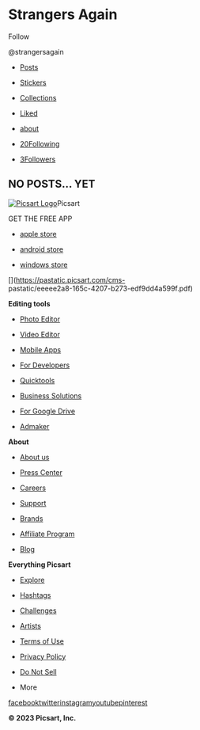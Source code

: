 # Strangers Again

Follow

@strangersagain

  * [Posts](/u/strangersagain)

  * [Stickers](/u/strangersagain/stickers)

  * [Collections](/u/strangersagain/collections)

  * [Liked](/u/strangersagain/liked)

  * [about](/u/strangersagain/about)

  * [20Following](/u/strangersagain/following)

  * [3Followers](/u/strangersagain/followers)

## NO POSTS... YET

[![Picsart  
Logo](https://cdn140.picsart.com/61225457446942313095.svg)](/)Picsart

GET THE FREE APP

  * [apple store](https://apps.apple.com/us/app/picsart-photo-studio/id587366035)

  * [android store](https://play.google.com/store/apps/details?id=com.picsart.studio)

  * [windows store](https://apps.microsoft.com/store/detail/9WZDNCRFJ10M?launch=true&mode=mini)

[](https://pastatic.picsart.com/cms-  
pastatic/eeeee2a8-165c-4207-b273-edf9dd4a599f.pdf)

 **Editing tools**

  * [Photo Editor](/photo-editor)

  * [Video Editor](/video-editor)

  * [Mobile Apps](/apps)

  * [For Developers](https://picsart.io)

  * [Quicktools](https://tools.picsart.com)

  * [Business Solutions](/business-solutions)

  * [For Google Drive](https://workspace.google.com/marketplace/app/picsart/228592224036)

  * [Admaker](https://onlineadmaker.com/)

 **About**

  * [About us](/about-us)

  * [Press Center](/press-kit)

  * [Careers](/jobs)

  * [Support](https://support.picsart.com/hc/en-us)

  * [Brands](/brands)

  * [Affiliate Program](/affiliates)

  * [Blog](/blog)

 **Everything Picsart**

  * [Explore](/explore)

  * [Hashtags](/hashtags)

  * [Challenges](/challenges)

  * [Artists](/tags-artists/artists)

  * [Terms of Use](/terms-of-use)

  * [Privacy Policy](/privacy-policy)

  * [Do Not Sell](https://privacy.picsart.com/dont_sell)

  * More

[facebook](https://www.facebook.com/picsart)[twitter](https://twitter.com/picsart)[instagram](https://www.instagram.com/picsart)[youtube](https://www.youtube.com/picsart)[pinterest](https://www.pinterest.com/picsart)

 **© 2023 Picsart, Inc.**
